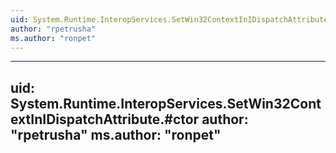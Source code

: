 ```yaml
---
uid: System.Runtime.InteropServices.SetWin32ContextInIDispatchAttribute
author: "rpetrusha"
ms.author: "ronpet"
---
```


---
uid: System.Runtime.InteropServices.SetWin32ContextInIDispatchAttribute.#ctor
author: "rpetrusha"
ms.author: "ronpet"
---
